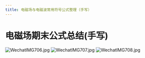 ```yaml
---
title: 电磁场与电磁波常用符号公式整理（手写）
---
```


# 电磁场期末公式总结(手写)
![WechatIMG706.jpg](https://s2.loli.net/2024/02/01/pPXLIG5T8brVwex.jpg)
![WechatIMG707.jpg](https://s2.loli.net/2024/02/01/FLzhA3Wxgmdi6jy.jpg)
![WechatIMG708.jpg](https://s2.loli.net/2024/02/01/jDIw3F1CfUoNZl2.jpg)